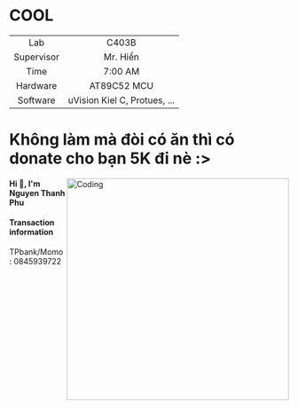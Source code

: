 # COOL
| | |
| :----: | :----: |
| Lab    | C403B  |
| Supervisor | Mr. Hiển |
| Time       | 7:00 AM  |
| Hardware   | AT89C52 MCU |
| Software   | uVision Kiel C, Protues, ... |

# Không làm mà đòi có ăn thì có donate cho bạn 5K đi nè :>

<img align="right" alt="Coding" width="400" src="https://github.com/ngxx-fus/source_respo/blob/main/NTP.jpg">
<h4 align="left">Hi 👋, I'm Nguyen Thanh Phu</h2>
<h4 align="left">Transaction information</h3>
TPbank/Momo : 0845939722
